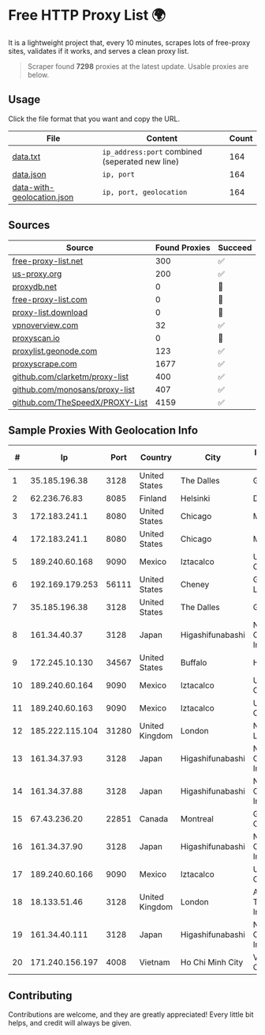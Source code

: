 
# Free HTTP Proxy List 🌍

It is a lightweight project that, every 10 minutes, scrapes lots of free-proxy sites, validates if it works, and serves a clean proxy list.


> Scraper found **7298** proxies at the latest update. Usable proxies are below.

## Usage

Click the file format that you want and copy the URL.


|File|Content|Count|
|----|-------|-----|
|[data.txt](https://raw.githubusercontent.com/themiralay/Proxy-List-World/master/data.txt)|`ip_address:port` combined (seperated new line)|164|
|[data.json](https://raw.githubusercontent.com/themiralay/Proxy-List-World/master/data.json)|`ip, port`|164|
|[data-with-geolocation.json](https://raw.githubusercontent.com/themiralay/Proxy-List-World/master/data-with-geolocation.json)|`ip, port, geolocation`|164|

## Sources

|Source|Found Proxies|Succeed|
|------|-------------|-------|
|[free-proxy-list.net](https://free-proxy-list.net)|300|✅|
|[us-proxy.org](https://www.us-proxy.org)|200|✅|
|[proxydb.net](http://proxydb.net)|0|🚫|
|[free-proxy-list.com](https://free-proxy-list.com/?page=&port=&type%5B%5D=http&type%5B%5D=https&up_time=0&search=Search)|0|🚫|
|[proxy-list.download](https://www.proxy-list.download/HTTP)|0|🚫|
|[vpnoverview.com](https://vpnoverview.com/privacy/anonymous-browsing/free-proxy-servers)|32|✅|
|[proxyscan.io](https://www.proxyscan.io)|0|🚫|
|[proxylist.geonode.com](https://proxylist.geonode.com/api/proxy-list?limit=300&page=1&sort_by=lastChecked&sort_type=desc&protocols=http,https)|123|✅|
|[proxyscrape.com](https://api.proxyscrape.com/v2/?request=displayproxies&protocol=http&timeout=10000&country=all&ssl=all&anonymity=all)|1677|✅|
|[github.com/clarketm/proxy-list](https://raw.githubusercontent.com/clarketm/proxy-list/master/proxy-list-raw.txt)|400|✅|
|[github.com/monosans/proxy-list](https://raw.githubusercontent.com/monosans/proxy-list/main/proxies/http.txt)|407|✅|
|[github.com/TheSpeedX/PROXY-List](https://raw.githubusercontent.com/TheSpeedX/PROXY-List/master/http.txt)|4159|✅|


## Sample Proxies With Geolocation Info

|#|Ip|Port|Country|City|Internet Service Provider|
|-|--|----|-------|----|-------------------------|
|1|35.185.196.38|3128|United States|The Dalles|Google LLC|
|2|62.236.76.83|8085|Finland|Helsinki|DNA Oyj|
|3|172.183.241.1|8080|United States|Chicago|Microsoft|
|4|172.183.241.1|8080|United States|Chicago|Microsoft|
|5|189.240.60.168|9090|Mexico|Iztacalco|Uninet S.A. de C.V.|
|6|192.169.179.253|56111|United States|Cheney|GoDaddy.com, LLC|
|7|35.185.196.38|3128|United States|The Dalles|Google LLC|
|8|161.34.40.37|3128|Japan|Higashifunabashi|NTT PC Communications, Inc.|
|9|172.245.10.130|34567|United States|Buffalo|HostPapa|
|10|189.240.60.164|9090|Mexico|Iztacalco|Uninet S.A. de C.V.|
|11|189.240.60.163|9090|Mexico|Iztacalco|Uninet S.A. de C.V.|
|12|185.222.115.104|31280|United Kingdom|London|Netwise Hosting Ltd|
|13|161.34.37.93|3128|Japan|Higashifunabashi|NTT PC Communications, Inc.|
|14|161.34.37.88|3128|Japan|Higashifunabashi|NTT PC Communications, Inc.|
|15|67.43.236.20|22851|Canada|Montreal|GloboTech Communications|
|16|161.34.37.90|3128|Japan|Higashifunabashi|NTT PC Communications, Inc.|
|17|189.240.60.166|9090|Mexico|Iztacalco|Uninet S.A. de C.V.|
|18|18.133.51.46|3128|United Kingdom|London|Amazon Technologies Inc.|
|19|161.34.40.111|3128|Japan|Higashifunabashi|NTT PC Communications, Inc.|
|20|171.240.156.197|4008|Vietnam|Ho Chi Minh City|Viettel Corporation|



## Contributing

Contributions are welcome, and they are greatly appreciated! Every
little bit helps, and credit will always be given.

